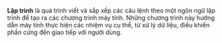 **Lập trình** là quá trình viết và sắp xếp các câu lệnh theo một ngôn ngữ lập trình để tạo ra các chương trình máy tính. Những chương trình này hướng dẫn máy tính thực hiện các nhiệm vụ cụ thể, từ xử lý dữ liệu, điều khiển phần cứng đến giao tiếp với người dùng.
